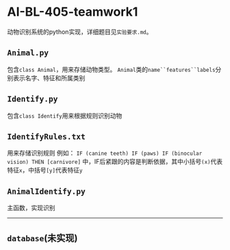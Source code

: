 # AI-BL-405-teamwork1
动物识别系统的python实现，详细题目见`实验要求.md`。
## `Animal.py`
包含`class Animal`，用来存储动物类型。
`Animal`类的`name``features``labels`分别表示名字、特征和所属类别
## `Identify.py`
包含`class Identify`用来根据规则识别动物
## `IdentifyRules.txt`
用来存储识别规则
例如：
`IF (canine teeth) IF (paws) IF (binocular vision) THEN [carnivore]`
中，IF后紧跟的内容是判断依据，其中小括号`(x)`代表特征`x`，中括号`[y]`代表特征`y`
## `AnimalIdentify.py`
主函数，实现识别

---

## `database`(未实现)
